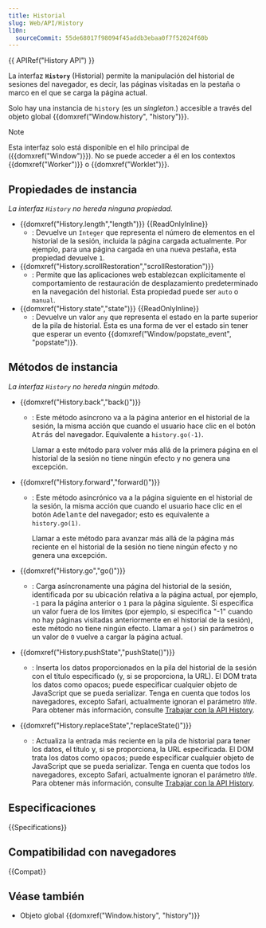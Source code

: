 ```yaml
---
title: Historial
slug: Web/API/History
l10n:
  sourceCommit: 55de68017f98094f45addb3ebaa0f7f52024f60b
---
```


{{ APIRef("History API") }}

La interfaz **`History`** (Historial) permite la manipulación del historial de sesiones del navegador, es decir, las páginas visitadas en la pestaña o marco en el que se carga la página actual.

Solo hay una instancia de `history` (es un _singleton_.) accesible a través del objeto global {{domxref("Window.history", "history")}}.

> [!NOTE]
> Esta interfaz solo está disponible en el hilo principal de ({{domxref("Window")}}). No se puede acceder a él en los contextos {{domxref("Worker")}} o {{domxref("Worklet")}}.

## Propiedades de instancia

_La interfaz `History` no hereda ninguna propiedad._

- {{domxref("History.length","length")}} {{ReadOnlyInline}}
  - : Devuelve un `Integer` que representa el número de elementos en el historial de la sesión, incluida la página cargada actualmente. Por ejemplo, para una página cargada en una nueva pestaña, esta propiedad devuelve `1`.
- {{domxref("History.scrollRestoration","scrollRestoration")}}
  - : Permite que las aplicaciones web establezcan explícitamente el comportamiento de restauración de desplazamiento predeterminado en la navegación del historial. Esta propiedad puede ser `auto` o `manual`.
- {{domxref("History.state","state")}} {{ReadOnlyInline}}
  - : Devuelve un valor `any` que representa el estado en la parte superior de la pila de historial. Esta es una forma de ver el estado sin tener que esperar un evento {{domxref("Window/popstate_event", "popstate")}}.

## Métodos de instancia

_La interfaz `History` no hereda ningún método._

- {{domxref("History.back","back()")}}
  - : Este método asíncrono va a la página anterior en el historial de la sesión, la misma acción que cuando el usuario hace clic en el botón <kbd>Atrás</kbd> del navegador. Equivalente a `history.go(-1)`.

    Llamar a este método para volver más allá de la primera página en el historial de la sesión no tiene ningún efecto y no genera una excepción.

- {{domxref("History.forward","forward()")}}
  - : Este método asincrónico va a la página siguiente en el historial de la sesión, la misma acción que cuando el usuario hace clic en el botón <kbd>Adelante</kbd> del navegador; esto es equivalente a `history.go(1)`.

    Llamar a este método para avanzar más allá de la página más reciente en el historial de la sesión no tiene ningún efecto y no genera una excepción.

- {{domxref("History.go","go()")}}
  - : Carga asíncronamente una página del historial de la sesión, identificada por su ubicación relativa a la página actual, por ejemplo, `-1` para la página anterior o `1` para la página siguiente. Si especifica un valor fuera de los límites (por ejemplo, si especifica "-1" cuando no hay páginas visitadas anteriormente en el historial de la sesión), este método no tiene ningún efecto. Llamar a `go()` sin parámetros o un valor de `0` vuelve a cargar la página actual.
- {{domxref("History.pushState","pushState()")}}
  - : Inserta los datos proporcionados en la pila del historial de la sesión con el título especificado (y, si se proporciona, la URL). El DOM trata los datos como opacos; puede especificar cualquier objeto de JavaScript que se pueda serializar. Tenga en cuenta que todos los navegadores, excepto Safari, actualmente ignoran el parámetro _title_. Para obtener más información, consulte [Trabajar con la API History](/es/docs/Web/API/History_API/Working_with_the_History_API).
- {{domxref("History.replaceState","replaceState()")}}
  - : Actualiza la entrada más reciente en la pila de historial para tener los datos, el título y, si se proporciona, la URL especificada. El DOM trata los datos como opacos; puede especificar cualquier objeto de JavaScript que se pueda serializar. Tenga en cuenta que todos los navegadores, excepto Safari, actualmente ignoran el parámetro _title_. Para obtener más información, consulte [Trabajar con la API History](/es/docs/Web/API/History_API/Working_with_the_History_API).

## Especificaciones

{{Specifications}}

## Compatibilidad con navegadores

{{Compat}}

## Véase también

- Objeto global {{domxref("Window.history", "history")}}
